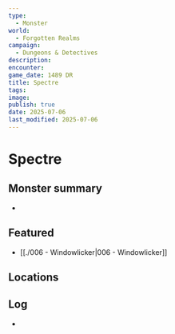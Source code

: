 ```yaml
---
type:
  - Monster
world:
  - Forgotten Realms
campaign:
  - Dungeons & Detectives
description: 
encounter: 
game_date: 1489 DR
title: Spectre
tags: 
image: 
publish: true
date: 2025-07-06
last_modified: 2025-07-06
---
```


# Spectre

## Monster summary
* 

## Featured
- [[./006 - Windowlicker|006 - Windowlicker]]


## Locations


## Log
* 